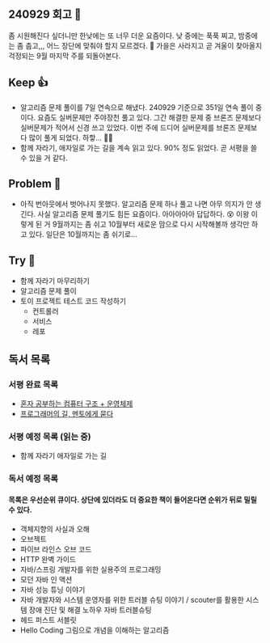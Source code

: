 ## 240929 회고 💬
좀 시원해진다 싶더니만 한낮에는 또 너무 더운 요즘이다. 낮 중에는 푹푹 찌고, 밤중에는 좀 춥고,,, 어느 장단에 맞춰야 할지 모르겠다. 🤷 가을은 사라지고 곧 겨울이 찾아올지 걱정되는 9월 마지막 주를 되돌아본다.

## Keep 👍
- 알고리즘 문제 풀이를 7일 연속으로 해냈다. 240929 기준으로 351일 연속 풀이 중이다. 요즘도 실버문제만 주야장천 풀고 있다. 그간 해결한 문제 중 브론즈 문제보다 실버문제가 적어서 신경 쓰고 있었다. 이번 주에 드디어 실버문제를 브론즈 문제보다 많이 풀게 되었다. 하핳... 🧑‍💻
- 함께 자라기, 애자일로 가는 길을 계속 읽고 있다. 90% 정도 읽었다. 곧 서평을 쓸 수 있을 거 같다.

## Problem 🤢
- 아직 번아웃에서 벗어나지 못했다. 알고리즘 문제 하나 풀고 나면 아무 의지가 안 생긴다. 사실 알고리즘 문제 풀기도 힘든 요즘이다. 아아아아아 답답하다. 😵 이왕 이렇게 된 거 9월까지는 좀 쉬고 10월부터 새로운 맘으로 다시 시작해볼까 생각만 하고 있다. 일단은 10월까지는 좀 쉬기로... 

## Try 🧚
- 함께 자라기 마무리하기
- 알고리즘 문제 풀이 
- 토이 프로젝트 테스트 코드 작성하기
	- 컨트롤러
	- 서비스
	- 레포

## 독서 목록

### 서평 완료 목록
- [혼자 공부하는 컴퓨터 구조 + 운영체제](https://velog.io/@regular_jk_kim/혼자-공부하는-컴퓨터-구조-운영체제-를-읽고)
- [프로그래머의 길, 멘토에게 묻다](https://velog.io/@regular_jk_kim/프로그래머의-길-멘토에게-묻다-를-읽고-24jpq345)

###  서평 예정 목록 (읽는 중) 
- 함께 자라기 애자일로 가는 길

### 독서 예정 목록
#### 목록은 우선순위 큐이다. 상단에 있더라도 더 중요한 책이 들어온다면 순위가 뒤로 밀릴 수 있다.
- 객체지향의 사실과 오해
- 오브젝트
- 파이브 라인스 오브 코드
- HTTP 완벽 가이드
- 자바/스프링 개발자를 위한 실용주의 프로그래밍
- 모던 자바 인 액션
- 자바 성능 튜닝 이야기 
- 자바 개발자와 시스템 운영자를 위한 트러블 슈팅 이야기 / scouter를 활용한 시스템 장애 진단 및 해결 노하우 자바 트러블슈팅
- 헤드 퍼스트 서블릿
- Hello Coding 그림으로 개념을 이해하는 알고리즘


